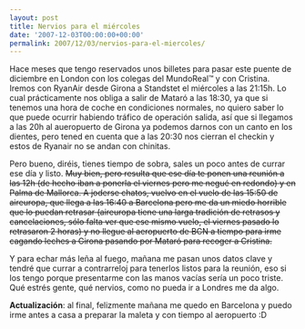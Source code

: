 ```yaml
---
layout: post
title: Nervios para el miércoles
date: '2007-12-03T00:00:00+00:00'
permalink: 2007/12/03/nervios-para-el-miercoles/
---
```

Hace meses que tengo reservados unos billetes para pasar este puente de diciembre en London con los colegas del MundoReal&trade; y con Cristina. Iremos con RyanAir desde Girona a Standstet el miércoles a las 21:15h. Lo cual prácticamente nos obliga a salir de Mataró a las 18:30, ya que si tenemos una hora de coche en condiciones normales, no quiero saber lo que puede ocurrir habiendo tráfico de operación salida, así que si llegamos a las 20h al aueropuerto de Girona ya podemos darnos con un canto en los dientes, pero tened en cuenta que a las 20:30 nos cierran el checkin y estos de Ryanair no se andan con chinitas.

Pero bueno, diréis, tienes tiempo de sobra, sales un poco antes de currar ese día y listo. <del datetime="2007-12-04T23:10:40+00:00">Muy bien, pero resulta que ese día te ponen una reunión a las 12h (de hecho iban a ponerla el viernes pero me negué en redondo) y en Palma de Mallorca. A joderse chatos, vuelvo en el vuelo de las 15:50 de aireuropa, que llega a las 16:40 a Barcelona pero me da un miedo horrible que lo puedan retrasar (aireuropa tiene una larga tradición de retrasos y cancelaciones, sólo falta ver que ese mismo vuelo, el viernes pasado lo retrasaron 2 horas) y no llegue al aeropuerto de BCN a tiempo para irme cagando leches a Girona pasando por Mataró para recoger a Cristina.

Y para echar más leña al fuego, mañana me pasan unos datos clave y tendré que currar a contrarreloj para tenerlos listos para la reunión, eso si los tengo porque presentarme con las manos vacías sería un poco triste. Qué estrés gente, qué nervios, como no pueda ir a Londres me da algo.</del>

<strong>Actualización</strong>: al final, felizmente mañana me quedo en Barcelona y puedo irme antes a casa a preparar la maleta y con tiempo al aeropuerto :D
